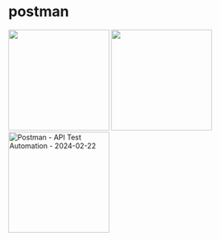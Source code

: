 # postman
<img width="200" src="https://github.com/JSini/postman/assets/79960101/384169ee-2fde-4a54-85c3-75b96e03079d">
<img width="200" src="https://github.com/JSini/postman/assets/79960101/411032e1-1e18-4564-9a71-bdd02767423b">
<img width="200" alt="Postman - API Test Automation - 2024-02-22" src="https://github.com/JSini/postman/assets/79960101/d7509a66-0ad7-4e0f-9b6a-e712d1c203e7">
